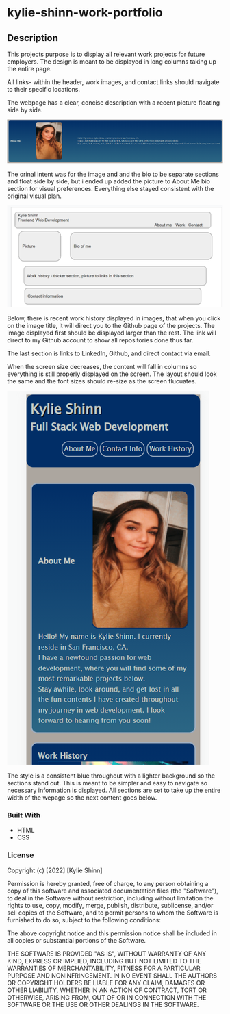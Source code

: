 # kylie-shinn-work-portfolio

## Description

This projects purpose is to display all relevant work projects for future employers. The design is meant to be displayed in long columns taking up the entire page.

All links- within the header, work images, and contact links should navigate to their specific locations.

The webpage has a clear, concise description with a recent picture floating side by side. 

![BioPicture](/assets/images/image-about-me.PNG)

The orinal intent was for the image and and the bio to be separate sections and float side by side, but i ended up added the picture to About Me bio section for visual preferences. Everything else stayed consistent with the original visual plan.

![Wireframe](/assets/images/wireframe-first-portfolio.PNG)

Below, there is recent work history displayed in images, that when you click on the image title, it will direct you to the Github page of the projects. The image displayed first should be displayed larger than the rest. The link will direct to my Github account to show all repositories done thus far.

The last section is links to LinkedIn, Github, and direct contact via email.

When the screen size decreases, the content will fall in columns so everything is still properly displayed on the screen. The layout should look the same and the font sizes should re-size as the screen flucuates.

![SmallScreen](/assets/images/small-screen-portfolio.PNG)

The style is a consistent blue throughout with a lighter background so the sections stand out. This is meant to be simpler and easy to navigate so necessary information is displayed. All sections are set to take up the entire width of the wepage so the next content goes below.




### Built With
* HTML
* CSS


### License

Copyright (c) [2022] [Kylie Shinn]

Permission is hereby granted, free of charge, to any person obtaining a copy
of this software and associated documentation files (the "Software"), to deal
in the Software without restriction, including without limitation the rights
to use, copy, modify, merge, publish, distribute, sublicense, and/or sell
copies of the Software, and to permit persons to whom the Software is
furnished to do so, subject to the following conditions:

The above copyright notice and this permission notice shall be included in all
copies or substantial portions of the Software.

THE SOFTWARE IS PROVIDED "AS IS", WITHOUT WARRANTY OF ANY KIND, EXPRESS OR
IMPLIED, INCLUDING BUT NOT LIMITED TO THE WARRANTIES OF MERCHANTABILITY,
FITNESS FOR A PARTICULAR PURPOSE AND NONINFRINGEMENT. IN NO EVENT SHALL THE
AUTHORS OR COPYRIGHT HOLDERS BE LIABLE FOR ANY CLAIM, DAMAGES OR OTHER
LIABILITY, WHETHER IN AN ACTION OF CONTRACT, TORT OR OTHERWISE, ARISING FROM,
OUT OF OR IN CONNECTION WITH THE SOFTWARE OR THE USE OR OTHER DEALINGS IN THE
SOFTWARE.

